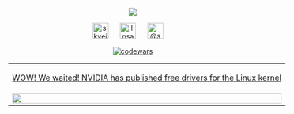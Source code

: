  <div align="center">
 
 <p align="center">
    <a href="https://github.com/Skyejk/"><img src="https://readme-typing-svg.herokuapp.com/?lines=Welcome_to_my_humble_home,wanderer.&font=Consolas%20Code&center=true&width=500&height=45&color=080&vCenter=true&size=20"></a>
  </p>

  <p align="center">
    <a href="https://vk.com/skyejk"><img width="32px" alt="skyejk" title="skyejk" src="https://github.com/Skyejk/Skyejk/blob/main/resources/vk.svg"></a>&#8287;&#8287;&#8287;&#8287;&#8287;
    <a href="https://discord.com/channels/999255160582832128"><img width="32px" alt="Insane#4737" title="Insane#4737" src="https://github.com/Skyejk/Skyejk/blob/main/resources/discord.svg"></a>&#8287;&#8287;&#8287;&#8287;&#8287;
    <a href="https://t.me/skyejk"><img width="32px" alt="@skyejk" title="@skyejk" src="https://github.com/Skyejk/Skyejk/blob/main/resources/telegram.svg"></a>&#8287;&#8287;&#8287;&#8287;&#8287;
  </p>

[![codewars](https://www.codewars.com/users/Skyejk/badges/large)](https://www.codewars.com/users/Skyejk)


<table width="100%" style="width: max-content;">
 <tbody width="100%">
  <tr>
   <td>
    <p align="center"><a href="https://www.linux.org.ru/news/hardware/16866420">WOW! We waited! NVIDIA has published free drivers for the Linux kernel</a></p>
   </td>
  </tr>
  <tr>
   <td>
    <img src="https://github.com/Skyejk/Skyejk/blob/main/resources/dance.gif" width="100%" height="100%"></img>
   </td>
  </tr>
 </tbody>
</table>
